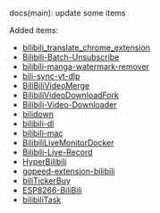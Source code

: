 docs(main): update some items

Added items:
- [bilibili_translate_chrome_extension](https://github.com/XilkyTofu/bilibili_translate_chrome_extension)
- [Bilibili-Batch-Unsubscribe](https://github.com/AHCorn/Bilibili-Batch-Unsubscribe)
- [bilibili-manga-watermark-remover](https://github.com/lanyeeee/bilibili-manga-watermark-remover)
- [bili-sync-yt-dlp](https://github.com/cap153/bili-sync-yt-dlp)
- [BiliBiliVideoMerge](https://github.com/Server-WX/BiliBiliVideoMerge)
- [BilibiliVideoDownloadFork](https://github.com/gxr404/BilibiliVideoDownloadFork)
- [Bilibili-Video-Downloader](https://github.com/MrBZBZ/Bilibili-Video-Downloader)
- [bilidown](https://github.com/iuroc/bilidown)
- [bilibili-dl](https://github.com/Youguang-Zhou/bilibili-dl)
- [bilibili-mac](https://github.com/yielde/bilibili-mac)
- [BilibiliLiveMonitorDocker](https://github.com/LambdaExpression/BilibiliLiveMonitorDocker)
- [Bilibili-Live-Record](https://github.com/chandou-code/Bilibili-Live-Record)
- [HyperBilibili](https://github.com/Searchstars/HyperBilibili)
- [gopeed-extension-bilibili](https://github.com/monkeyWie/gopeed-extension-bilibili)
- [biliTickerBuy](https://github.com/mikumifa/biliTickerBuy)
- [ESP8266-BiliBili](https://github.com/taichimaker/ESP8266-BiliBili)
- [bilibiliTask](https://github.com/JiaQiZJQ/bilibiliTask)
